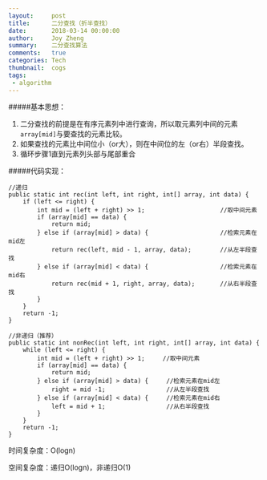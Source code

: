 ```yaml
---
layout:     post
title:      二分查找（折半查找）
date:       2018-03-14 00:00:00
author:     Joy Zheng
summary:    二分查找算法
comments:   true
categories: Tech
thumbnail:  cogs
tags:
 - algorithm
---
```

#####基本思想：

 1. 二分查找的前提是在有序元素列中进行查询，所以取元素列中间的元素`array[mid]`与要查找的元素比较。
 2. 如果查找的元素比中间位小（or大），则在中间位的左（or右）半段查找。
 3. 循环步骤1直到元素列头部与尾部重合

#####代码实现：

    //递归
    public static int rec(int left, int right, int[] array, int data) {
        if (left <= right) {
            int mid = (left + right) >> 1;                     //取中间元素
            if (array[mid] == data) {
                return mid;
            } else if (array[mid] > data) {                    //检索元素在mid左
                return rec(left, mid - 1, array, data);        //从左半段查找
            } else if (array[mid] < data) {                    //检索元素在mid右
                return rec(mid + 1, right, array, data);       //从右半段查找
            }
        }
        return -1;
    }

    //非递归（推荐）
    public static int nonRec(int left, int right, int[] array, int data) {
        while (left <= right) {
            int mid = (left + right) >> 1;     //取中间元素
            if (array[mid] == data) {
                return mid;
            } else if (array[mid] > data) {     //检索元素在mid左
                right = mid -1;                 //从左半段查找
            } else if (array[mid] < data) {     //检索元素在mid右
                left = mid + 1;                 //从右半段查找
            }
        }
        return -1;
    }

  时间复杂度：O(logn)
  
  空间复杂度：递归O(logn)，非递归O(1)



